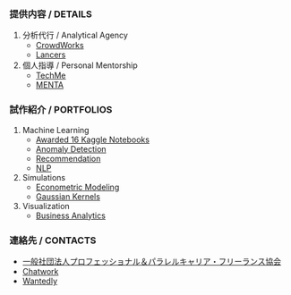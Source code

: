 ### 提供内容 / DETAILS
1. 分析代行 / Analytical Agency
    * [CrowdWorks](https://crowdworks.jp/public/employees/5696943)
    * [Lancers](https://www.lancers.jp/profile/SatoruShibata)
1. 個人指導 / Personal Mentorship
    * [TechMe](https://techme.jp/expert/43ce202e-8b83-4b54-b8e1-c8103cf993f5)
    * [MENTA](https://menta.work/user/114932)

### 試作紹介 / PORTFOLIOS
1. Machine Learning
    * [Awarded 16 Kaggle Notebooks](https://github.com/Satoru-Shibata-JPN/Kaggle/blob/main/README.md)
    * [Anomaly Detection](https://github.com/Satoru-Shibata-JPN/AnomalyDetection/blob/main/README.md)
    * [Recommendation](https://github.com/Satoru-Shibata-JPN/Recommendation/blob/main/README.md)
    * [NLP](https://github.com/Satoru-Shibata-JPN/NLP/blob/main/README.md)
1. Simulations
    * [Econometric Modeling](https://github.com/Satoru-Shibata-JPN/EconometricModeling/blob/main/README.md)
    * [Gaussian Kernels](https://github.com/Satoru-Shibata-JPN/GaussianKernels/blob/main/README.md)
1. Visualization
    * [Business Analytics](https://github.com/Satoru-Shibata-JPN/BusinessAnalytics/blob/main/README.md)

### 連絡先 / CONTACTS
* [一般社団法人プロフェッショナル＆パラレルキャリア・フリーランス協会](https://www.freelance-jp.org/talents/27761)
* [Chatwork](https://www.chatwork.com/FreeAnalytics)
* [Wantedly](https://www.wantedly.com/id/FreeAnalytics)
